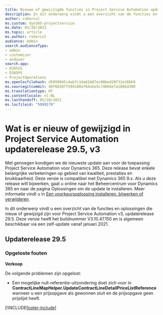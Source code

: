 ```yaml
---
title: Nieuwe of gewijzigde functies in Project Service Automation updateversie 29.5 Hotfix, V3
description: In dit onderwerp vindt u een overzicht van de functies en oplossingen die beschikbaar zijn in Project Service Automation updateversie 29.5 Hotfix, V3.
author: ruhercul
ms.custom: dyn365-projectservice
ms.date: 03/26/2021
ms.topic: article
ms.author: ruhercul
audience: Admin
search.audienceType:
- admin
- customizer
- enduser
search.app:
- D365CE
- D365PS
- ProjectOperations
ms.openlocfilehash: d5050945c4ab7c1da61b07ec08bed20f32e166b9
ms.sourcegitcommit: 40f68387f594180af64a5e5c748b6efa188bd300
ms.translationtype: HT
ms.contentlocale: nl-NL
ms.lasthandoff: 05/10/2021
ms.locfileid: "5999170"
---
```

# <a name="whats-new-or-changed-in-project-service-automation-update-release-295-v3"></a>Wat is er nieuw of gewijzigd in Project Service Automation updaterelease 29.5, v3

Met genoegen kondigen we de nieuwste update aan voor de toepassing Project Service Automation voor Dynamics 365. Deze release bevat enkele belangrijke verbeteringen op gebied van kwaliteit, prestaties en bruikbaarheid. Deze versie is compatibel met Dynamics 365 9.x. Als u deze release wilt bijwerken, gaat u online naar het Beheercentrum voor Dynamics 365 en naar de pagina Oplossingen om de update te installeren. Meer informatie vindt u in [Een voorkeursoplossing installeren, bijwerken of verwijderen](/power-platform/admin/install-remove-preferred-solution.md).

In dit onderwerp vindt u een overzicht van de functies en oplossingen die nieuw of gewijzigd zijn voor Project Service Automation v3, updaterelease 29.5. Deze versie heeft het buildnummer V3.10.47.150 en is algemeen beschikbaar via een zelf-update vanaf januari 2021.

## <a name="update-release-295"></a>Updaterelease 29.5

### <a name="bug-fixes"></a>Opgeloste fouten


**Verkoop**

De volgende problemen zijn opgelost:

- Een mogelijke null-referentie-uitzondering doet zich voor in **ContractLineMapHelper.UpdateContractLineDetailPriceListReference** wanneer u een prijsopgave als gewonnen sluit en de prijsopgave geen prijslijst heeft.


[!INCLUDE[footer-include](../includes/footer-banner.md)]
